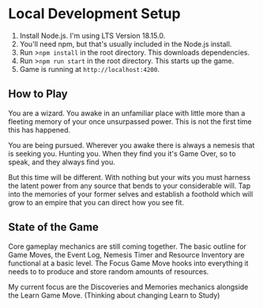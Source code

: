 # Local Development Setup

1. Install Node.js. I'm using LTS Version 18.15.0.
2. You'll need npm, but that's usually included in the Node.js install. 
3. Run >`npm install` in the root directory. This downloads dependencies.
4. Run >`npm run start` in the root directory. This starts up the game.
5. Game is running at `http://localhost:4200`.

## How to Play
You are a wizard. You awake in an unfamiliar place with little more than a fleeting memory of your once unsurpassed power. This is not the first time this has happened.

You are being pursued. Wherever you awake there is always a nemesis that is seeking you. Hunting you. When they find you it's Game Over, so to speak, and they always find you. 

But this time will be different. With nothing but your wits you must harness the latent power from any source that bends to your considerable will. Tap into the memories of your former selves and establish a foothold which will grow to an empire that you can direct how you see fit. 

## State of the Game

Core gameplay mechanics are still coming together. The basic outline for Game Moves, the Event Log, Nemesis Timer and Resource Inventory are functional at a basic level. The Focus Game Move hooks into everything it needs to to produce and store random amounts of resources.

My current focus are the Discoveries and Memories mechanics alongside the Learn Game Move. (Thinking about changing Learn to Study)